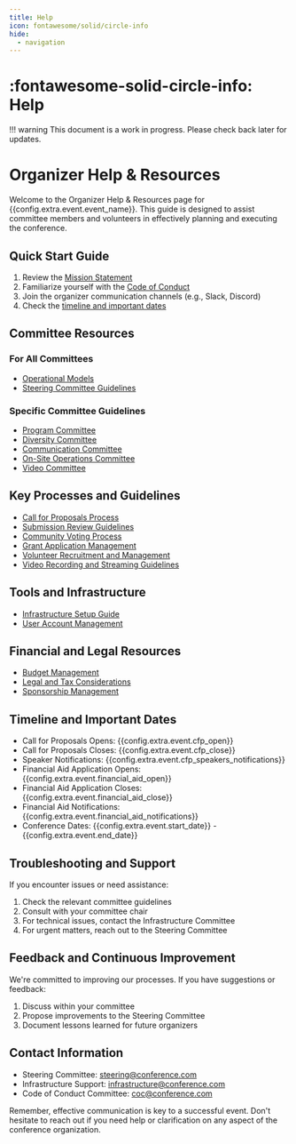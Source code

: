```yaml
---
title: Help
icon: fontawesome/solid/circle-info
hide:
  - navigation
---
```

# :fontawesome-solid-circle-info: Help

!!! warning
    This document is a work in progress. Please check back later for updates.


# Organizer Help & Resources

Welcome to the Organizer Help & Resources page for {{config.extra.event.event_name}}. This guide is designed to assist committee members and volunteers in effectively planning and executing the conference.

## Quick Start Guide

1. Review the [Mission Statement](mission.md)
2. Familiarize yourself with the [Code of Conduct](code-of-conduct/index.md)
3. Join the organizer communication channels (e.g., Slack, Discord)
4. Check the [timeline and important dates](#timeline-and-important-dates)

## Committee Resources

### For All Committees
- [Operational Models](committees/operational-model.md)
- [Steering Committee Guidelines](committees/steering.md)

### Specific Committee Guidelines
- [Program Committee](committees/program.md)
- [Diversity Committee](committees/diversity.md)
- [Communication Committee](committees/communication.md)
- [On-Site Operations Committee](committees/on-site-ops.md)
- [Video Committee](committees/video.md)

## Key Processes and Guidelines

- [Call for Proposals Process](guidelines/call-for-proposals.md)
- [Submission Review Guidelines](guidelines/reviewers.md)
- [Community Voting Process](guidelines/community-voting.md)
- [Grant Application Management](guidelines/grant-applications.md)
- [Volunteer Recruitment and Management](guidelines/volunteers.md)
- [Video Recording and Streaming Guidelines](guidelines/video.md)

## Tools and Infrastructure

- [Infrastructure Setup Guide](guidelines/infrastructure.md)
- [User Account Management](office/user-accounts.md)

## Financial and Legal Resources

- [Budget Management](office/finance-budget.md)
- [Legal and Tax Considerations](office/legal-taxes.md)
- [Sponsorship Management](office/sponsoring.md)

## Timeline and Important Dates

- Call for Proposals Opens: {{config.extra.event.cfp_open}}
- Call for Proposals Closes: {{config.extra.event.cfp_close}}
- Speaker Notifications: {{config.extra.event.cfp_speakers_notifications}}
- Financial Aid Application Opens: {{config.extra.event.financial_aid_open}}
- Financial Aid Application Closes: {{config.extra.event.financial_aid_close}}
- Financial Aid Notifications: {{config.extra.event.financial_aid_notifications}}
- Conference Dates: {{config.extra.event.start_date}} - {{config.extra.event.end_date}}

## Troubleshooting and Support

If you encounter issues or need assistance:

1. Check the relevant committee guidelines
2. Consult with your committee chair
3. For technical issues, contact the Infrastructure Committee
4. For urgent matters, reach out to the Steering Committee

## Feedback and Continuous Improvement

We're committed to improving our processes. If you have suggestions or feedback:

1. Discuss within your committee
2. Propose improvements to the Steering Committee
3. Document lessons learned for future organizers

## Contact Information

- Steering Committee: [steering@conference.com](mailto:steering@conference.com)
- Infrastructure Support: [infrastructure@conference.com](mailto:infrastructure@conference.com)
- Code of Conduct Committee: [coc@conference.com](mailto:coc@conference.com)

Remember, effective communication is key to a successful event. Don't hesitate to reach out if you need help or clarification on any aspect of the conference organization.

